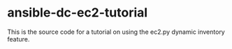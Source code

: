 ansible-dc-ec2-tutorial
=======================

This is the source code for a tutorial on using the ec2.py dynamic inventory feature.
